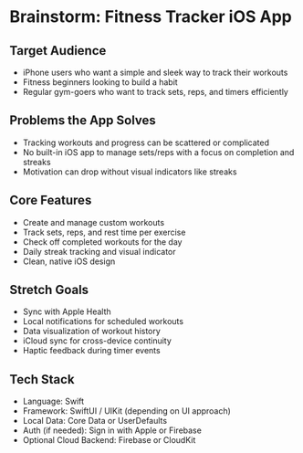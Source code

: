 # Brainstorm: Fitness Tracker iOS App

## Target Audience
- iPhone users who want a simple and sleek way to track their workouts
- Fitness beginners looking to build a habit
- Regular gym-goers who want to track sets, reps, and timers efficiently

## Problems the App Solves
- Tracking workouts and progress can be scattered or complicated
- No built-in iOS app to manage sets/reps with a focus on completion and streaks
- Motivation can drop without visual indicators like streaks

## Core Features
- Create and manage custom workouts
- Track sets, reps, and rest time per exercise
- Check off completed workouts for the day
- Daily streak tracking and visual indicator
- Clean, native iOS design

## Stretch Goals
- Sync with Apple Health
- Local notifications for scheduled workouts
- Data visualization of workout history
- iCloud sync for cross-device continuity
- Haptic feedback during timer events

## Tech Stack
- Language: Swift
- Framework: SwiftUI / UIKit (depending on UI approach)
- Local Data: Core Data or UserDefaults
- Auth (if needed): Sign in with Apple or Firebase
- Optional Cloud Backend: Firebase or CloudKit

